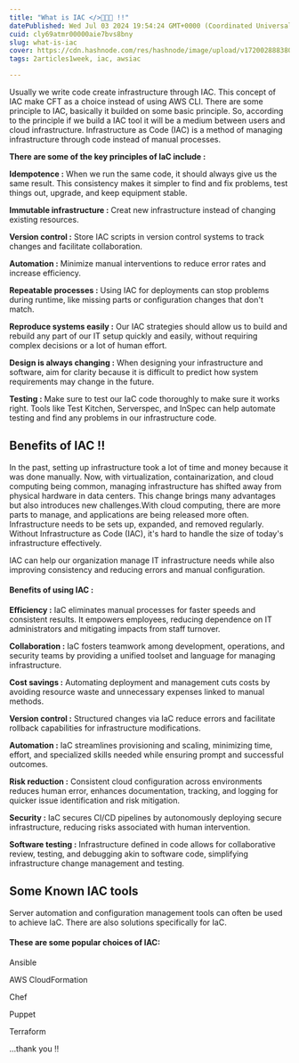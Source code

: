 ```yaml
---
title: "What is IAC </>👨🏻‍💻 !!"
datePublished: Wed Jul 03 2024 19:54:24 GMT+0000 (Coordinated Universal Time)
cuid: cly69atmr00000aie7bvs8bny
slug: what-is-iac
cover: https://cdn.hashnode.com/res/hashnode/image/upload/v1720028883809/c4f842b3-b719-44ce-83df-3f35953ef40c.jpeg
tags: 2articles1week, iac, awsiac

---
```


Usually we write code create infrastructure through IAC. This concept of IAC make CFT as a choice instead of using AWS CLI. There are some principle to IAC, basically it builded on some basic principle. So, according to the principle if we build a IAC tool it will be a medium between users and cloud infrastructure. Infrastructure as Code (IAC) is a method of managing infrastructure through code instead of manual processes.

**There are some of the key principles of IaC include :**

**Idempotence :** When we run the same code, it should always give us the same result. This consistency makes it simpler to find and fix problems, test things out, upgrade, and keep equipment stable.

**Immutable infrastructure :** Creat new infrastructure instead of changing existing resources.

**Version control :** Store IAC scripts in version control systems to track changes and facilitate collaboration.

**Automation :** Minimize manual interventions to reduce error rates and increase efficiency.

**Repeatable processes :** Using IAC for deployments can stop problems during runtime, like missing parts or configuration changes that don't match.

**Reproduce systems easily :** Our IAC strategies should allow us to build and rebuild any part of our IT setup quickly and easily, without requiring complex decisions or a lot of human effort.

**Design is always changing :** When designing your infrastructure and software, aim for clarity because it is difficult to predict how system requirements may change in the future.

**Testing :** Make sure to test our IaC code thoroughly to make sure it works right. Tools like Test Kitchen, Serverspec, and InSpec can help automate testing and find any problems in our infrastructure code.

## Benefits of IAC !!

In the past, setting up infrastructure took a lot of time and money because it was done manually. Now, with virtualization, containarization, and cloud computing being common, managing infrastructure has shifted away from physical hardware in data centers. This change brings many advantages but also introduces new challenges.With cloud computing, there are more parts to manage, and applications are being released more often. Infrastructure needs to be sets up, expanded, and removed regularly. Without Infrastructure as Code (IAC), it's hard to handle the size of today's infrastructure effectively.

IAC can help our organization manage IT infrastructure needs while also improving consistency and reducing errors and manual configuration.

#### Benefits of using IAC :

**Efficiency :** IaC eliminates manual processes for faster speeds and consistent results. It empowers employees, reducing dependence on IT administrators and mitigating impacts from staff turnover.

**Collaboration :** IaC fosters teamwork among development, operations, and security teams by providing a unified toolset and language for managing infrastructure.

**Cost savings :** Automating deployment and management cuts costs by avoiding resource waste and unnecessary expenses linked to manual methods.

**Version control :** Structured changes via IaC reduce errors and facilitate rollback capabilities for infrastructure modifications.

**Automation :** IaC streamlines provisioning and scaling, minimizing time, effort, and specialized skills needed while ensuring prompt and successful outcomes.

**Risk reduction :** Consistent cloud configuration across environments reduces human error, enhances documentation, tracking, and logging for quicker issue identification and risk mitigation.

**Security :** IaC secures CI/CD pipelines by autonomously deploying secure infrastructure, reducing risks associated with human intervention.

**Software testing :** Infrastructure defined in code allows for collaborative review, testing, and debugging akin to software code, simplifying infrastructure change management and testing.

## Some Known IAC tools

Server automation and configuration management tools can often be used to achieve IaC. There are also solutions specifically for IaC.

#### These are some popular choices of IAC:

Ansible

AWS CloudFormation

Chef

Puppet

Terraform

...thank you !!